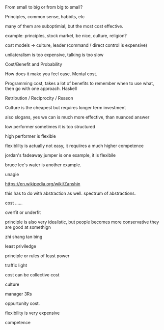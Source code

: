 From small to big or from big to small?

Principles, common sense, habbits, etc

many of them are suboptimial, but the most cost effective.

example: principles, stock market, be nice, culture, religion?

cost models -> culture, leader (command / direct control is expensive)

unilateralism is too expensive, talking is too slow

Cost/Benefit and Probability

How does it make you feel ease. Mental cost.

Programming cost, takes a lot of benefits to remember when to use what, then go with one approach.
Haskell


Retribution / Reciprocity / Reason

Culture is the cheapest but requires longer term investment

also slogans, yes we can is much more effective, than nuanced answer


low performer sometimes it is too structured

high performer is flexible

flexiblilty is actually not easy, it requiires a much higher competence

jordan's fadeaway jumper is one example, it is flexibile

bruce lee's water is another example.

unagie

https://en.wikipedia.org/wiki/Zanshin


this has to do with abstraction as well. spectrum of abstractions.

cost ......


overfit or underfit

principle is also very idealistic, but people becomes more
conservative they are good at somethign

zhi shang tan bing

least priviledge

principle or rules of least power

traffic light

cost can be collective cost

culture

manager 3Rs

oppurtunity cost.

flexibility is very expensive

competence